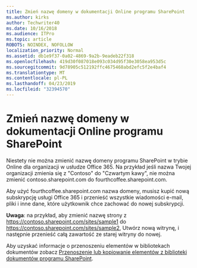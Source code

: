 ```yaml
---
title: Zmień nazwę domeny w dokumentacji Online programu SharePoint
ms.author: kirks
author: Techwriter40
ms.date: 10/16/2018
ms.audience: ITPro
ms.topic: article
ROBOTS: NOINDEX, NOFOLLOW
localization_priority: Normal
ms.assetid: db1e9f37-0a02-4869-9a2b-9eadeb22f318
ms.openlocfilehash: 419d30f087018e093c034d95f30e3058ea953d5c
ms.sourcegitcommit: 9d78905c512192ffc4675468abd2efc5f2e4baf4
ms.translationtype: MT
ms.contentlocale: pl-PL
ms.lasthandoff: 04/23/2019
ms.locfileid: "32394570"
---
```

# <a name="change-domain-name-in-sharepoint-online"></a>Zmień nazwę domeny w dokumentacji Online programu SharePoint

Niestety nie można zmienić nazwę domeny programu SharePoint w trybie Online dla organizacji w usłudze Office 365. Na przykład jeśli nazwa Twojej organizacji zmienia się z "Contoso" do "Czwartym kawy", nie można zmienić contoso.sharepoint.com do fourthcoffee.sharepoint.com.
  
Aby użyć fourthcoffee.sharepoint.com nazwa domeny, musisz kupić nową subskrypcję usługi Office 365 i przenieść wszystkie wiadomości e-mail, pliki i inne dane, które użytkownik chce zachować do nowej subskrypcji.
  
 **Uwaga**: na przykład, aby zmienić nazwę strony z https://contoso.sharepoint.com/sites/sample1 do https://contoso.sharepoint.com/sites/sample2, Utwórz nową witrynę, i następnie przenieść całą zawartość ze starej witryny do nowej. 
  
Aby uzyskać informacje o przenoszeniu elementów w bibliotekach dokumentów zobacz [Przenoszenie lub kopiowanie elementów z biblioteki dokumentów programu SharePoint](https://go.microsoft.com/fwlink/?linkid=2025831).
  

